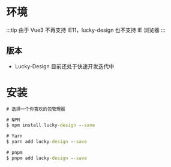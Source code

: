 # 环境

:::tip
由于 Vue3 不再支持 IE11，lucky-design 也不支持 IE 浏览器
:::

## 版本

- Lucky-Design 目前还处于快速开发迭代中

# 安装

```cmd
# 选择一个你喜欢的包管理器

# NPM
$ npm install lucky-design --save

# Yarn
$ yarn add lucky-design --save

# pnpm
$ pnpm add lucky-design --save
```
